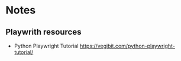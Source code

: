 # Notes

## Playwrith resources

- Python Playwright Tutorial https://vegibit.com/python-playwright-tutorial/
